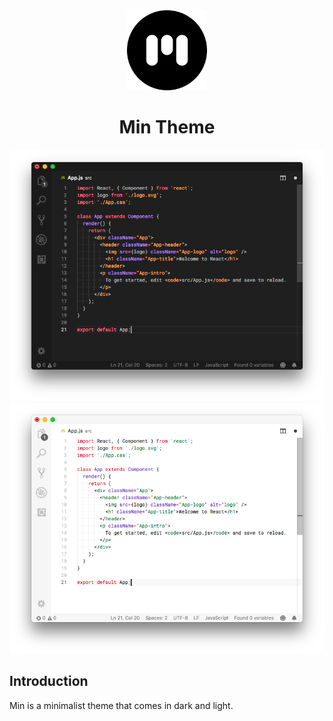 <center>
    <img src="icon.png" width="128" height="128"/>
    <h1 >Min Theme</h1>
    <img src="screenshot-dark.png" />
    <img src="screenshot-light.png" />
</center>

## Introduction

Min is a minimalist theme that comes in dark and light.